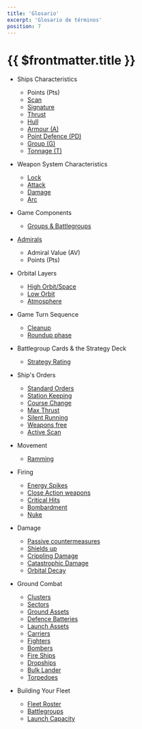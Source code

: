 ```yaml
---
title: 'Glosario'
excerpt: 'Glosario de términos'
position: 7
---
```


# {{ $frontmatter.title }}

* Ships Characteristics
  * Points (Pts)
  * [Scan](/es/dfc/the-basics/ships-characteristics#scan)
  * [Signature](/es/dfc/the-basics/ships-characteristics#signature)
  * [Thrust](/es/dfc/the-basics/ships-characteristics#thrust)
  * [Hull](/es/dfc/the-basics/ships-characteristics#hull)
  * [Armour (A)](/es/dfc/the-basics/ships-characteristics#armour-a)
  * [Point Defence (PD)](/es/dfc/the-basics/ships-characteristics#point-defence-pd)
  * [Group (G)](/es/dfc/the-basics/ships-characteristics#group-g)
  * [Tonnage (T)](/es/dfc/the-basics/ships-characteristics#tonnage-t)

* Weapon System Characteristics
  * [Lock](/es/dfc/the-basics/ships-characteristics#lock)
  * [Attack](/es/dfc/the-basics/ships-characteristics#attack)
  * [Damage](/es/dfc/the-basics/ships-characteristics#damage)
  * [Arc](/es/dfc/the-basics/ships-characteristics#arc)

* Game Components
  * [Groups & Battlegroups](/es/dfc/the-basics/game-components#groups--battlegroups)

* [Admirals](/es/dfc/the-basics/admirals)
  * Admiral Value (AV)
  * Points (Pts)

* Orbital Layers
  * [High Orbit/Space](/es/dfc/the-basics/orbital-layers#high-orbitspace)
  * [Low Orbit](/es/dfc/the-basics/orbital-layers#low-orbit)
  * [Atmosphere](/es/dfc/the-basics/orbital-layers#atmosphere)

* Game Turn Sequence
  * [Cleanup](/es/dfc/core-rules/game-turn-sequence#planning-phase)
  * [Roundup phase](/es/dfc/core-rules/game-turn-sequence#roundup-phase)

* Battlegroup Cards & the Strategy Deck
  * [Strategy Rating](/es/dfc/core-rules/battlegroup-cards-the-strategy-deck#strategy-rating)

* Ship's Orders
  * [Standard Orders](/es/dfc/core-rules/ships-orders#standard-orders)
  * [Station Keeping](/es/dfc/core-rules/ships-orders#station-keeping)
  * [Course Change](/es/dfc/core-rules/ships-orders#course-change)
  * [Max Thrust](/es/dfc/core-rules/ships-orders#max-thrust)
  * [Silent Running](/es/dfc/core-rules/ships-orders#silent-running)
  * [Weapons free](/es/dfc/core-rules/ships-orders#weapons-free)
  * [Active Scan](/es/dfc/core-rules/ships-orders#active-scan)

* Movement
  * [Ramming](/es/dfc/core-rules/movement#ramming)

* Firing
  * [Energy Spikes](/es/dfc/core-rules/firing#energy-spikes)
  * [Close Action weapons](/es/dfc/core-rules/firing#close-action-weapons)
  * [Critical Hits](/es/dfc/core-rules/firing#critical-hits)
  * [Bombardment](/es/dfc/core-rules/firing#Bombardment)
  * [Nuke](/es/dfc/core-rules/firing#nuke-the-site-from-orbit)

* Damage
  * [Passive countermeasures](/es/dfc/core-rules/damage#passive-countermeasures)
  * [Shields up](/es/dfc/core-rules/damage#shields-up)
  * [Crippling Damage](/es/dfc/core-rules/damage#6-roll-for-crippling-damage)
  * [Catastrophic Damage](/es/dfc/core-rules/damage#7-roll-for-catastrophic-damage)
  * [Orbital Decay](/es/dfc/core-rules/damage#orbital-decay)

* Ground Combat
  * [Clusters](/es/dfc/core-rules/ground-combat#clusters)
  * [Sectors](/es/dfc/core-rules/ground-combat#sectors)
  * [Ground Assets](/es/dfc/core-rules/ground-combat#ground-assets)
  * [Defence Batteries](/es/dfc/core-rules/ground-combat#defence-batteries)
  * [Launch Assets](/es/dfc/core-rules/launch-assets)
  * [Carriers](/es/dfc/core-rules/launch-assets#carrier-characteristics)
  * [Fighters](/es/dfc/core-rules/launch-assets#fighters)
  * [Bombers](/es/dfc/core-rules/launch-assets#bombers)
  * [Fire Ships](/es/dfc/core-rules/launch-assets#fire-ships)
  * [Dropships](/es/dfc/core-rules/launch-assets#dropships)
  * [Bulk Lander](/es/dfc/core-rules/launch-assets#bulk-lander)
  * [Torpedoes](/es/dfc/core-rules/launch-assets#torpedoes)

* Building Your Fleet
  * [Fleet Roster](/es/dfc/building-your-fleet#the-fleet-roster)
  * [Battlegroups](/es/dfc/building-your-fleet#battlegroup-type)
  * [Launch Capacity](/es/dfc/building-your-fleet#launch-capacity)

